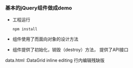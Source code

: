 ### 基本的jQuery组件做成demo

- 工程运行

	`npm install`

- 组件使用了而面向对象的设计方法

- 组件提供了初始化，销毁（destroy）方法， 提供了API接口

data.html
:DataGrid inline editing 行内编辑残缺版